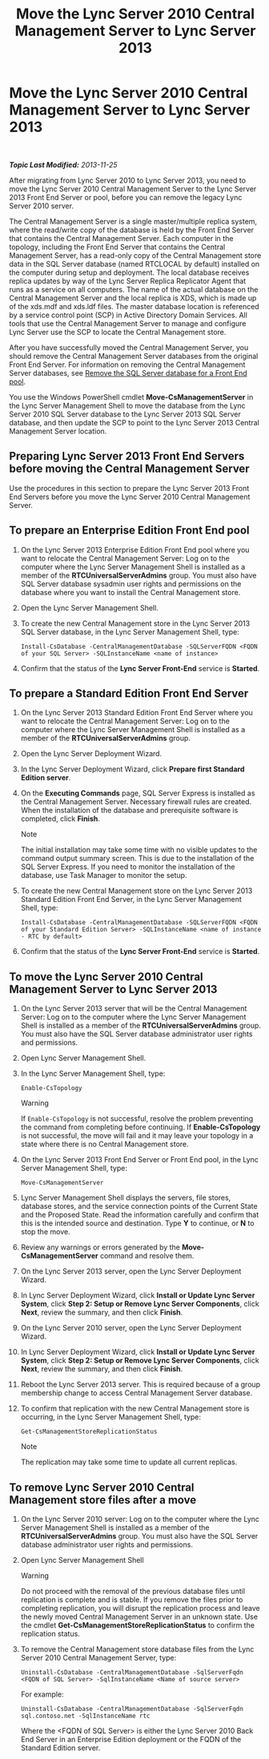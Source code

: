 ﻿---
title: Move the Lync Server 2010 Central Management Server to Lync Server 2013
TOCTitle: Move the Lync Server 2010 Central Management Server to Lync Server 2013
ms:assetid: 30cc98f2-1916-4dbe-99d0-8df5368ed3ec
ms:mtpsurl: https://technet.microsoft.com/en-us/library/JJ688013(v=OCS.15)
ms:contentKeyID: 49733602
ms.date: 07/23/2014
mtps_version: v=OCS.15
---

<div data-xmlns="http://www.w3.org/1999/xhtml">

<div class="topic" data-xmlns="http://www.w3.org/1999/xhtml" data-msxsl="urn:schemas-microsoft-com:xslt" data-cs="http://msdn.microsoft.com/en-us/">

<div data-asp="http://msdn2.microsoft.com/asp">

# Move the Lync Server 2010 Central Management Server to Lync Server 2013

</div>

<div id="mainSection">

<div id="mainBody">

<span> </span>

_**Topic Last Modified:** 2013-11-25_

After migrating from Lync Server 2010 to Lync Server 2013, you need to move the Lync Server 2010 Central Management Server to the Lync Server 2013 Front End Server or pool, before you can remove the legacy Lync Server 2010 server.

The Central Management Server is a single master/multiple replica system, where the read/write copy of the database is held by the Front End Server that contains the Central Management Server. Each computer in the topology, including the Front End Server that contains the Central Management Server, has a read-only copy of the Central Management store data in the SQL Server database (named RTCLOCAL by default) installed on the computer during setup and deployment. The local database receives replica updates by way of the Lync Server Replica Replicator Agent that runs as a service on all computers. The name of the actual database on the Central Management Server and the local replica is XDS, which is made up of the xds.mdf and xds.ldf files. The master database location is referenced by a service control point (SCP) in Active Directory Domain Services. All tools that use the Central Management Server to manage and configure Lync Server use the SCP to locate the Central Management store.

After you have successfully moved the Central Management Server, you should remove the Central Management Server databases from the original Front End Server. For information on removing the Central Management Server databases, see [Remove the SQL Server database for a Front End pool](remove-the-sql-server-database-for-a-front-end-pool.md).

You use the Windows PowerShell cmdlet **Move-CsManagementServer** in the Lync Server Management Shell to move the database from the Lync Server 2010 SQL Server database to the Lync Server 2013 SQL Server database, and then update the SCP to point to the Lync Server 2013 Central Management Server location.

<div>

## Preparing Lync Server 2013 Front End Servers before moving the Central Management Server

Use the procedures in this section to prepare the Lync Server 2013 Front End Servers before you move the Lync Server 2010 Central Management Server.

<div>

## To prepare an Enterprise Edition Front End pool

1.  On the Lync Server 2013 Enterprise Edition Front End pool where you want to relocate the Central Management Server: Log on to the computer where the Lync Server Management Shell is installed as a member of the **RTCUniversalServerAdmins** group. You must also have SQL Server database sysadmin user rights and permissions on the database where you want to install the Central Management store.

2.  Open the Lync Server Management Shell.

3.  To create the new Central Management store in the Lync Server 2013 SQL Server database, in the Lync Server Management Shell, type:
    
        Install-CsDatabase -CentralManagementDatabase -SQLServerFQDN <FQDN of your SQL Server> -SQLInstanceName <name of instance>

4.  Confirm that the status of the **Lync Server Front-End** service is **Started**.

</div>

<div>

## To prepare a Standard Edition Front End Server

1.  On the Lync Server 2013 Standard Edition Front End Server where you want to relocate the Central Management Server: Log on to the computer where the Lync Server Management Shell is installed as a member of the **RTCUniversalServerAdmins** group.

2.  Open the Lync Server Deployment Wizard.

3.  In the Lync Server Deployment Wizard, click **Prepare first Standard Edition server**.

4.  On the **Executing Commands** page, SQL Server Express is installed as the Central Management Server. Necessary firewall rules are created. When the installation of the database and prerequisite software is completed, click **Finish**.
    
    <div class="alert">
    

    > [!NOTE]
    > The initial installation may take some time with no visible updates to the command output summary screen. This is due to the installation of the SQL Server Express. If you need to monitor the installation of the database, use Task Manager to monitor the setup.

    
    </div>

5.  To create the new Central Management store on the Lync Server 2013 Standard Edition Front End Server, in the Lync Server Management Shell, type:
    
        Install-CsDatabase -CentralManagementDatabase -SQLServerFQDN <FQDN of your Standard Edition Server> -SQLInstanceName <name of instance - RTC by default>

6.  Confirm that the status of the **Lync Server Front-End** service is **Started**.

</div>

</div>

<div>

## To move the Lync Server 2010 Central Management Server to Lync Server 2013

1.  On the Lync Server 2013 server that will be the Central Management Server: Log on to the computer where the Lync Server Management Shell is installed as a member of the **RTCUniversalServerAdmins** group. You must also have the SQL Server database administrator user rights and permissions.

2.  Open Lync Server Management Shell.

3.  In the Lync Server Management Shell, type:
    
        Enable-CsTopology
    
    <div class="alert">
    

    > [!WARNING]
    > If <CODE>Enable-CsTopology</CODE> is not successful, resolve the problem preventing the command from completing before continuing. If <STRONG>Enable-CsTopology</STRONG> is not successful, the move will fail and it may leave your topology in a state where there is no Central Management store.

    
    </div>

4.  On the Lync Server 2013 Front End Server or Front End pool, in the Lync Server Management Shell, type:
    
        Move-CsManagementServer

5.  Lync Server Management Shell displays the servers, file stores, database stores, and the service connection points of the Current State and the Proposed State. Read the information carefully and confirm that this is the intended source and destination. Type **Y** to continue, or **N** to stop the move.

6.  Review any warnings or errors generated by the **Move-CsManagementServer** command and resolve them.

7.  On the Lync Server 2013 server, open the Lync Server Deployment Wizard.

8.  In Lync Server Deployment Wizard, click **Install or Update Lync Server System**, click **Step 2: Setup or Remove Lync Server Components**, click **Next**, review the summary, and then click **Finish**.

9.  On the Lync Server 2010 server, open the Lync Server Deployment Wizard.

10. In Lync Server Deployment Wizard, click **Install or Update Lync Server System**, click **Step 2: Setup or Remove Lync Server Components**, click **Next**, review the summary, and then click **Finish**.

11. Reboot the Lync Server 2013 server. This is required because of a group membership change to access Central Management Server database.

12. To confirm that replication with the new Central Management store is occurring, in the Lync Server Management Shell, type:
    
        Get-CsManagementStoreReplicationStatus
    
    <div class="alert">
    

    > [!NOTE]
    > The replication may take some time to update all current replicas.

    
    </div>

</div>

<div>

## To remove Lync Server 2010 Central Management store files after a move

1.  On the Lync Server 2010 server: Log on to the computer where the Lync Server Management Shell is installed as a member of the **RTCUniversalServerAdmins** group. You must also have the SQL Server database administrator user rights and permissions.

2.  Open Lync Server Management Shell
    
    <div class="alert">
    

    > [!WARNING]
    > Do not proceed with the removal of the previous database files until replication is complete and is stable. If you remove the files prior to completing replication, you will disrupt the replication process and leave the newly moved Central Management Server in an unknown state. Use the cmdlet <STRONG>Get-CsManagementStoreReplicationStatus</STRONG> to confirm the replication status.

    
    </div>

3.  To remove the Central Management store database files from the Lync Server 2010 Central Management Server, type:
    
        Uninstall-CsDatabase -CentralManagementDatabase -SqlServerFqdn <FQDN of SQL Server> -SqlInstanceName <Name of source server>
    
    For example:
    
        Uninstall-CsDatabase -CentralManagementDatabase -SqlServerFqdn sql.contoso.net -SqlInstanceName rtc
    
    Where the \<FQDN of SQL Server\> is either the Lync Server 2010 Back End Server in an Enterprise Edition deployment or the FQDN of the Standard Edition server.

</div>

</div>

<span> </span>

</div>

</div>

</div>

